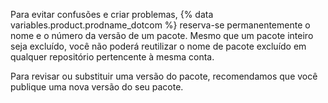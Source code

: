 Para evitar confusões e criar problemas, {% data variables.product.prodname_dotcom %} reserva-se permanentemente o nome e o número da versão de um pacote. Mesmo que um pacote inteiro seja excluído, você não poderá reutilizar o nome de pacote excluído em qualquer repositório pertencente à mesma conta.

Para revisar ou substituir uma versão do pacote, recomendamos que você publique uma nova versão do seu pacote.
